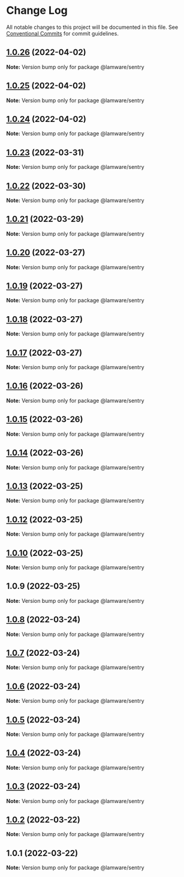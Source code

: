 # Change Log

All notable changes to this project will be documented in this file.
See [Conventional Commits](https://conventionalcommits.org) for commit guidelines.

## [1.0.26](https://github.com/evilkiwi/lamware/compare/@lamware/sentry@1.0.25...@lamware/sentry@1.0.26) (2022-04-02)

**Note:** Version bump only for package @lamware/sentry





## [1.0.25](https://github.com/evilkiwi/lamware/compare/@lamware/sentry@1.0.24...@lamware/sentry@1.0.25) (2022-04-02)

**Note:** Version bump only for package @lamware/sentry





## [1.0.24](https://github.com/evilkiwi/lamware/compare/@lamware/sentry@1.0.23...@lamware/sentry@1.0.24) (2022-04-02)

**Note:** Version bump only for package @lamware/sentry





## [1.0.23](https://github.com/evilkiwi/lamware/compare/@lamware/sentry@1.0.22...@lamware/sentry@1.0.23) (2022-03-31)

**Note:** Version bump only for package @lamware/sentry





## [1.0.22](https://github.com/evilkiwi/lamware/compare/@lamware/sentry@1.0.21...@lamware/sentry@1.0.22) (2022-03-30)

**Note:** Version bump only for package @lamware/sentry





## [1.0.21](https://github.com/evilkiwi/lamware/compare/@lamware/sentry@1.0.20...@lamware/sentry@1.0.21) (2022-03-29)

**Note:** Version bump only for package @lamware/sentry





## [1.0.20](https://github.com/evilkiwi/lamware/compare/@lamware/sentry@1.0.19...@lamware/sentry@1.0.20) (2022-03-27)

**Note:** Version bump only for package @lamware/sentry





## [1.0.19](https://github.com/evilkiwi/lamware/compare/@lamware/sentry@1.0.18...@lamware/sentry@1.0.19) (2022-03-27)

**Note:** Version bump only for package @lamware/sentry





## [1.0.18](https://github.com/evilkiwi/lamware/compare/@lamware/sentry@1.0.17...@lamware/sentry@1.0.18) (2022-03-27)

**Note:** Version bump only for package @lamware/sentry





## [1.0.17](https://github.com/evilkiwi/lamware/compare/@lamware/sentry@1.0.16...@lamware/sentry@1.0.17) (2022-03-27)

**Note:** Version bump only for package @lamware/sentry





## [1.0.16](https://github.com/evilkiwi/lamware/compare/@lamware/sentry@1.0.15...@lamware/sentry@1.0.16) (2022-03-26)

**Note:** Version bump only for package @lamware/sentry





## [1.0.15](https://github.com/evilkiwi/lamware/compare/@lamware/sentry@1.0.14...@lamware/sentry@1.0.15) (2022-03-26)

**Note:** Version bump only for package @lamware/sentry





## [1.0.14](https://github.com/evilkiwi/lamware/compare/@lamware/sentry@1.0.13...@lamware/sentry@1.0.14) (2022-03-26)

**Note:** Version bump only for package @lamware/sentry





## [1.0.13](https://github.com/evilkiwi/lamware/compare/@lamware/sentry@1.0.12...@lamware/sentry@1.0.13) (2022-03-25)

**Note:** Version bump only for package @lamware/sentry





## [1.0.12](https://github.com/evilkiwi/lamware/compare/@lamware/sentry@1.0.10...@lamware/sentry@1.0.12) (2022-03-25)

**Note:** Version bump only for package @lamware/sentry





## [1.0.10](https://github.com/evilkiwi/lamware/compare/@lamware/sentry@1.0.9...@lamware/sentry@1.0.10) (2022-03-25)

**Note:** Version bump only for package @lamware/sentry





## 1.0.9 (2022-03-25)

**Note:** Version bump only for package @lamware/sentry





## [1.0.8](https://github.com/evilkiwi/lamware/compare/@lamware/sentry@1.0.7...@lamware/sentry@1.0.8) (2022-03-24)

**Note:** Version bump only for package @lamware/sentry





## [1.0.7](https://github.com/evilkiwi/lamware/compare/@lamware/sentry@1.0.6...@lamware/sentry@1.0.7) (2022-03-24)

**Note:** Version bump only for package @lamware/sentry





## [1.0.6](https://github.com/evilkiwi/lamware/compare/@lamware/sentry@1.0.5...@lamware/sentry@1.0.6) (2022-03-24)

**Note:** Version bump only for package @lamware/sentry





## [1.0.5](https://github.com/evilkiwi/lamware/compare/@lamware/sentry@1.0.4...@lamware/sentry@1.0.5) (2022-03-24)

**Note:** Version bump only for package @lamware/sentry





## [1.0.4](https://github.com/evilkiwi/lamware/compare/@lamware/sentry@1.0.3...@lamware/sentry@1.0.4) (2022-03-24)

**Note:** Version bump only for package @lamware/sentry





## [1.0.3](https://github.com/evilkiwi/lamware/compare/@lamware/sentry@1.0.2...@lamware/sentry@1.0.3) (2022-03-24)

**Note:** Version bump only for package @lamware/sentry





## [1.0.2](https://github.com/evilkiwi/lamware/compare/@lamware/sentry@1.0.1...@lamware/sentry@1.0.2) (2022-03-22)

**Note:** Version bump only for package @lamware/sentry





## 1.0.1 (2022-03-22)

**Note:** Version bump only for package @lamware/sentry

